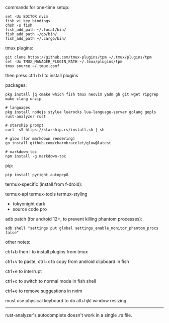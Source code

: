 commands for one-time setup:
```
set -Ux EDITOR nvim
fish_vi_key_bindings
chsh -s fish
fish_add_path ~/.local/bin/
fish_add_path ~/go/bin/
fish_add_path ~/.cargo/bin/
```

tmux plugins:
```
git clone https://github.com/tmux-plugins/tpm ~/.tmux/plugins/tpm
set -Ux TMUX_MANAGER_PLUGIN_PATH ~/.tmux/plugins/tpm
tmux source ~/.tmux.conf
```
then press ctrl+b I to install plugins

packages:
```
pkg install jq cmake which fish tmux neovim yadm gh git wget ripgrep make clang unzip

# languages
pkg install nodejs stylua luarocks lua-language-server golang gopls rust-analyzer rust

# starship prompt
curl -sS https://starship.rs/install.sh | sh

# glow (for markdown rendering)
go install github.com/charmbracelet/glow@latest

# markdown-toc
npm install -g markdown-toc
```

pip:
```
pip install pyright autopep8
```

termux-specific (install from f-droid):

termux-api termux-tools termux-styling
 - tokyonight dark
 - source code pro

adb patch (for android 12+, to prevent killing phantom processes):
```
adb shell "settings put global settings_enable_monitor_phantom_procs false"
```

other notes:

ctrl+b then I to install plugins from tmux

ctrl+v to paste, ctrl+x to copy from android clipboard in fish

ctrl+e to interrupt

ctrl+c to switch to normal mode in fish shell

ctrl+e to remove suggestions in nvim

must use physical keyboard to do alt+hjkl window resizing

---

rust-analyzer's autocomplete doesn't work in a single .rs file.
